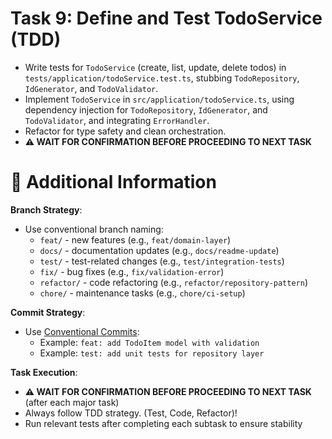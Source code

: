 # Task 9: Define and Test TodoService (TDD)

- Write tests for `TodoService` (create, list, update, delete todos) in `tests/application/todoService.test.ts`, stubbing `TodoRepository`, `IdGenerator`, and `TodoValidator`.
- Implement `TodoService` in `src/application/todoService.ts`, using dependency injection for `TodoRepository`, `IdGenerator`, and `TodoValidator`, and integrating `ErrorHandler`.
- Refactor for type safety and clean orchestration.
- **⚠️ WAIT FOR CONFIRMATION BEFORE PROCEEDING TO NEXT TASK**

# 🔧 Additional Information

**Branch Strategy**:

- Use conventional branch naming:
  - `feat/` - new features (e.g., `feat/domain-layer`)
  - `docs/` - documentation updates (e.g., `docs/readme-update`)
  - `test/` - test-related changes (e.g., `test/integration-tests`)
  - `fix/` - bug fixes (e.g., `fix/validation-error`)
  - `refactor/` - code refactoring (e.g., `refactor/repository-pattern`)
  - `chore/` - maintenance tasks (e.g., `chore/ci-setup`)

**Commit Strategy**:

- Use [Conventional Commits](https://www.conventionalcommits.org/en/v1.0.0/):
  - Example: `feat: add TodoItem model with validation`
  - Example: `test: add unit tests for repository layer`

**Task Execution**:

- **⚠️ WAIT FOR CONFIRMATION BEFORE PROCEEDING TO NEXT TASK** (after each major task)
- Always follow TDD strategy. (Test, Code, Refactor)!
- Run relevant tests after completing each subtask to ensure stability
